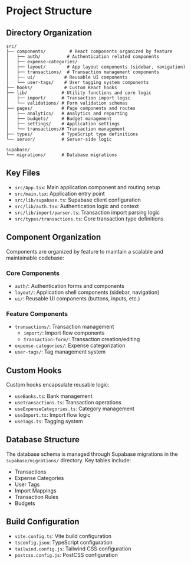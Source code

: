 # Project Structure

## Directory Organization

```
src/
├── components/         # React components organized by feature
│   ├── auth/          # Authentication related components
│   ├── expense-categories/
│   ├── layout/        # App layout components (sidebar, navigation)
│   ├── transactions/  # Transaction management components
│   ├── ui/           # Reusable UI components
│   └── user-tags/    # User tagging system components
├── hooks/            # Custom React hooks
├── lib/             # Utility functions and core logic
│   ├── import/      # Transaction import logic
│   └── validations/ # Form validation schemas
├── pages/           # Page components and routes
│   ├── analytics/   # Analytics and reporting
│   ├── budgets/     # Budget management
│   ├── settings/    # Application settings
│   └── transactions/# Transaction management
├── types/           # TypeScript type definitions
└── server/          # Server-side logic

supabase/
└── migrations/      # Database migrations
```

## Key Files

- `src/App.tsx`: Main application component and routing setup
- `src/main.tsx`: Application entry point
- `src/lib/supabase.ts`: Supabase client configuration
- `src/lib/auth.tsx`: Authentication logic and context
- `src/lib/import/parser.ts`: Transaction import parsing logic
- `src/types/transactions.ts`: Core transaction type definitions

## Component Organization

Components are organized by feature to maintain a scalable and maintainable codebase:

### Core Components
- `auth/`: Authentication forms and components
- `layout/`: Application shell components (sidebar, navigation)
- `ui/`: Reusable UI components (buttons, inputs, etc.)

### Feature Components
- `transactions/`: Transaction management
  - `import/`: Import flow components
  - `transaction-form/`: Transaction creation/editing
- `expense-categories/`: Expense categorization
- `user-tags/`: Tag management system

## Custom Hooks

Custom hooks encapsulate reusable logic:
- `useBanks.ts`: Bank management
- `useTransactions.ts`: Transaction operations
- `useExpenseCategories.ts`: Category management
- `useImport.ts`: Import flow logic
- `useTags.ts`: Tagging system

## Database Structure

The database schema is managed through Supabase migrations in the `supabase/migrations/` directory. Key tables include:
- Transactions
- Expense Categories
- User Tags
- Import Mappings
- Transaction Rules
- Budgets

## Build Configuration

- `vite.config.ts`: Vite build configuration
- `tsconfig.json`: TypeScript configuration
- `tailwind.config.js`: Tailwind CSS configuration
- `postcss.config.js`: PostCSS configuration
